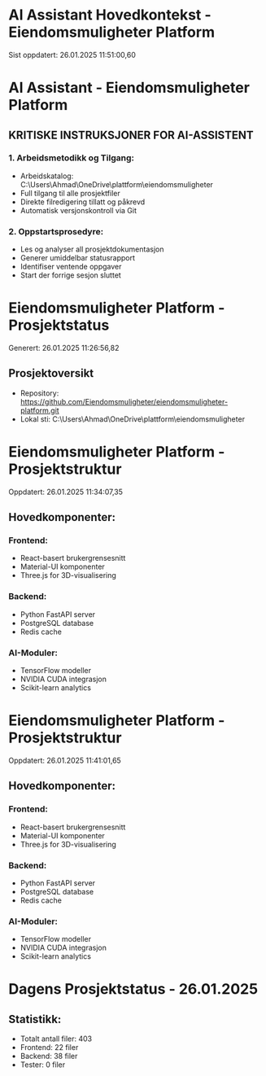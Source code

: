 # AI Assistant Hovedkontekst - Eiendomsmuligheter Platform 
Sist oppdatert: 26.01.2025 11:51:00,60 
 
# AI Assistant - Eiendomsmuligheter Platform 
 
## KRITISKE INSTRUKSJONER FOR AI-ASSISTENT 
 
### 1. Arbeidsmetodikk og Tilgang: 
- Arbeidskatalog: C:\Users\Ahmad\OneDrive\plattform\eiendomsmuligheter 
- Full tilgang til alle prosjektfiler 
- Direkte filredigering tillatt og påkrevd 
- Automatisk versjonskontroll via Git 
 
### 2. Oppstartsprosedyre: 
- Les og analyser all prosjektdokumentasjon 
- Generer umiddelbar statusrapport 
- Identifiser ventende oppgaver 
- Start der forrige sesjon sluttet 
 
 
# Eiendomsmuligheter Platform - Prosjektstatus 
Generert: 26.01.2025 11:26:56,82 
 
## Prosjektoversikt 
- Repository: https://github.com/Eiendomsmuligheter/eiendomsmuligheter-platform.git 
- Lokal sti: C:\Users\Ahmad\OneDrive\plattform\eiendomsmuligheter 
 
# Eiendomsmuligheter Platform - Prosjektstruktur 
Oppdatert: 26.01.2025 11:34:07,35 
 
## Hovedkomponenter: 
 
### Frontend: 
- React-basert brukergrensesnitt 
- Material-UI komponenter 
- Three.js for 3D-visualisering 
 
### Backend: 
- Python FastAPI server 
- PostgreSQL database 
- Redis cache 
 
### AI-Moduler: 
- TensorFlow modeller 
- NVIDIA CUDA integrasjon 
- Scikit-learn analytics 
 
# Eiendomsmuligheter Platform - Prosjektstruktur 
Oppdatert: 26.01.2025 11:41:01,65 
 
## Hovedkomponenter: 
 
### Frontend: 
- React-basert brukergrensesnitt 
- Material-UI komponenter 
- Three.js for 3D-visualisering 
 
### Backend: 
- Python FastAPI server 
- PostgreSQL database 
- Redis cache 
 
### AI-Moduler: 
- TensorFlow modeller 
- NVIDIA CUDA integrasjon 
- Scikit-learn analytics 
 
 
# Dagens Prosjektstatus - 26.01.2025 
## Statistikk: 
- Totalt antall filer: 403 
- Frontend: 22 filer 
- Backend: 38 filer 
- Tester: 0 filer 
 
 

